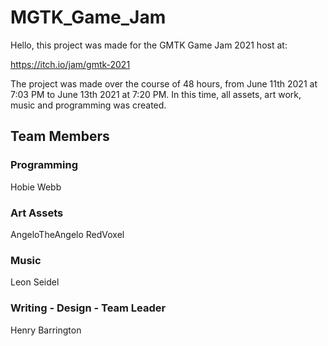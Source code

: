 # MGTK_Game_Jam
 
Hello, this project was made for the GMTK Game Jam 2021 host at: 

https://itch.io/jam/gmtk-2021

The project was made over the course of 48 hours, from June 11th 2021 at 7:03 PM to June 13th 2021 at 7:20 PM. In this time, all assets, art work, music and programming was created.

## Team Members

### Programming
Hobie Webb

### Art Assets
AngeloTheAngelo
RedVoxel

### Music
Leon Seidel

### Writing - Design - Team Leader
Henry Barrington

